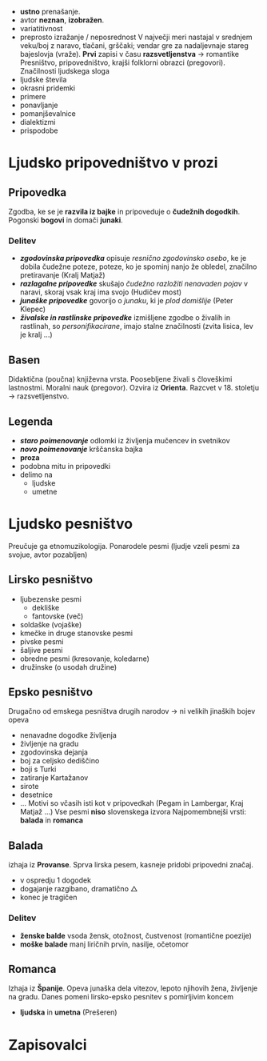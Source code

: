- **ustno** prenašanje.
- avtor **neznan**, **izobražen**.
- variatitivnost
- preprosto izražanje / neposrednost
V največji meri nastajal v srednjem veku/boj z naravo, tlačani, grščaki; vendar gre za nadaljevnaje stareg bajeslovja (vraže).
**Prvi** zapisi v času **razsvetljenstva** → romantike
Presništvo, pripovedništvo, krajši folklorni obrazci (pregovori).
Značilnosti ljudskega sloga
- ljudske števila
- okrasni pridemki
- primere
- ponavljanje
- pomanjševalnice
- dialektizmi
- prispodobe
# Ljudsko pripovedništvo v prozi
## Pripovedka
Zgodba, ke se je **razvila iz bajke** in pripoveduje o **čudežnih dogodkih**.
Pogonski **bogovi** in domači **junaki**.
### Delitev
- ***zgodovinska pripovedka*** opisuje *resnično zgodovinsko osebo*, ke je dobila čudežne poteze, poteze, ko je spominj nanjo že obledel, značilno pretiravanje (Kralj Matjaž)
- ***razlagalne pripovedke*** skušajo *čudežno razložiti nenavaden pojav* v naravi, skoraj vsak kraj ima svojo (Hudičev most)
- ***junaške pripovedke*** govorijo o *junaku*, ki je *plod domišlije* (Peter Klepec)
- ***živalske in rastlinske pripovedke*** izmišljene zgodbe o živalih in rastlinah, so *personifikacirane*, imajo stalne značilnosti (zvita lisica, lev je kralj ...)
## Basen
Didaktična (poučna) književna vrsta.
Poosebljene živali s človeškimi lastnostmi.
Moralni nauk (pregovor).
Ozvira iz **Orienta**.
Razcvet v 18. stoletju → razsvetljenstvo.
## Legenda
- ***staro poimenovanje*** odlomki iz življenja mučencev in svetnikov
- ***novo poimenovanje*** krščanska bajka
- **proza**
- podobna mitu in pripovedki
- delimo na 
	- ljudske
	- umetne
# Ljudsko pesništvo
Preučuje ga etnomuzikologija.
Ponarodele pesmi (ljudje vzeli pesmi za svojue, avtor pozabljen)
## Lirsko pesništvo
- ljubezenske pesmi
	- dekliške
	- fantovske (več)
- soldaške (vojaške)
- kmečke in druge stanovske pesmi
- pivske pesmi
- šaljive pesmi
- obredne pesmi (kresovanje, koledarne)
- družinske (o usodah družine)
## Epsko pesništvo
Drugačno od emskega pesništva drugih narodov → ni velikih jinaških bojev
opeva 
- nenavadne dogodke življenja
- življenje na gradu
- zgodovinska dejanja
- boj za celjsko dediščino
- boji s Turki
- zatiranje Kartažanov
- sirote
- desetnice
- ...
Motivi so včasih isti kot v pripovedkah (Pegam in Lambergar, Kraj Matjaž ...)
Vse pesmi **niso** slovenskega izvora
Najpomembnejši vrsti: **balada** in **romanca**
## Balada
izhaja iz **Provanse**. Sprva lirska pesem, kasneje pridobi pripovedni značaj.
- v ospredju 1 dogodek
- dogajanje razgibano, dramatično $\triangle$
- konec je tragičen
### Delitev
- **ženske balde** vsoda žensk, otožnost, čustvenost (romantične poezije)
- **moške balade** manj liričnih prvin, nasilje, očetomor
## Romanca
Izhaja iz **Španije**. Opeva junaška dela vitezov, lepoto njihovih žena, življenje na gradu.
Danes pomeni lirsko-epsko pesnitev s pomirljivim koncem
- **ljudska** in **umetna** (Prešeren)
# Zapisovalci 